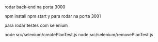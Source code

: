 rodar back-end na porta 3000

npm install
npm start
y para rodar na porta 3001

para rodar testes com selenium

node src/selenium/createPlanTest.js 
node src/selenium/removePlanTest.js 